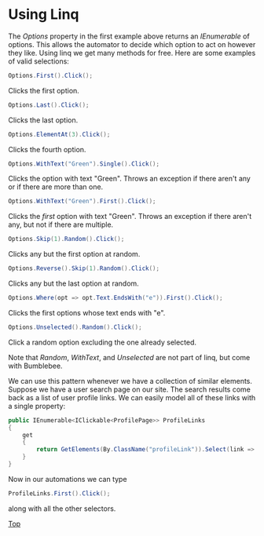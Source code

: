 # Using Linq

The *Options* property in the first example above returns an *IEnumerable* of options. This allows the automator to decide which option to act on however they like. Using linq we get many methods for free. Here are some examples of valid selections:

```c#
Options.First().Click();
```
Clicks the first option.

```c#
Options.Last().Click();
```
Clicks the last option.

```c#
Options.ElementAt(3).Click();
```
Clicks the fourth option.

```c#
Options.WithText("Green").Single().Click();
```
Clicks the option with text "Green". Throws an exception if there aren't any or if there are more than one.

```c#
Options.WithText("Green").First().Click();
```
Clicks the *first* option with text "Green". Throws an exception if there aren't any, but not if there are multiple.

```c#
Options.Skip(1).Random().Click();
```
Clicks any but the first option at random.

```c#
Options.Reverse().Skip(1).Random().Click();
```
Clicks any but the last option at random.

```c#
Options.Where(opt => opt.Text.EndsWith("e")).First().Click();
```
Clicks the first options whose text ends with "e".

```c#
Options.Unselected().Random().Click();
```
Click a random option excluding the one already selected.

Note that *Random*, *WithText*, and *Unselected* are not part of linq, but come with Bumblebee.

We can use this pattern whenever we have a collection of similar elements. Suppose we have a user search page on our site. The search results come back as a list of user profile links. We can easily model all of these links with a single property:

```c#
public IEnumerable<IClickable<ProfilePage>> ProfileLinks
{
    get
    {
        return GetElements(By.ClassName("profileLink")).Select(link => new Clickable<ProfilePage>(this, link));
    }
}
```

Now in our automations we can type

```c#
ProfileLinks.First().Click();
```

along with all the other selectors.

[Top](./using-linq)
